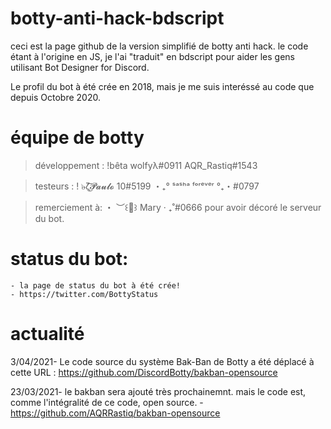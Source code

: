# botty-anti-hack-bdscript
ceci est la page github de la version simplifié de botty anti hack. le code étant à l'origine en JS, je l'ai "traduit" en bdscript pour aider les gens utilisant Bot Designer for Discord. 

Le profil du bot à été crée en 2018, mais je me suis interéssé au code que depuis Octobre 2020.

# équipe de botty 

> développement :
!bêta wolfyλ#0911
AQR_Rastiq#1543 

> testeurs :
! ๖̶ζ͜͡𝓟𝓪𝓾𝓵𝓸 10#5199 
・₊°  ˢᵃˢʰᵃ ᶠᵒʳᵉᵛᵉʳ  °₊・#0797

> remerciement à: 
・ ︶꒰🌙꒱ Mary ‧ ₊˚#0666 pour avoir décoré le serveur du bot. 

# status du bot: 
    - la page de status du bot à été crée!
    - https://twitter.com/BottyStatus

# actualité

3/04/2021- Le code source du système Bak-Ban de Botty a été déplacé à cette URL : https://github.com/DiscordBotty/bakban-opensource

23/03/2021- le bakban sera ajouté très prochainemnt. mais le code est, comme l'intégralité de ce code, open source. 
          - https://github.com/AQRRastiq/bakban-opensource

